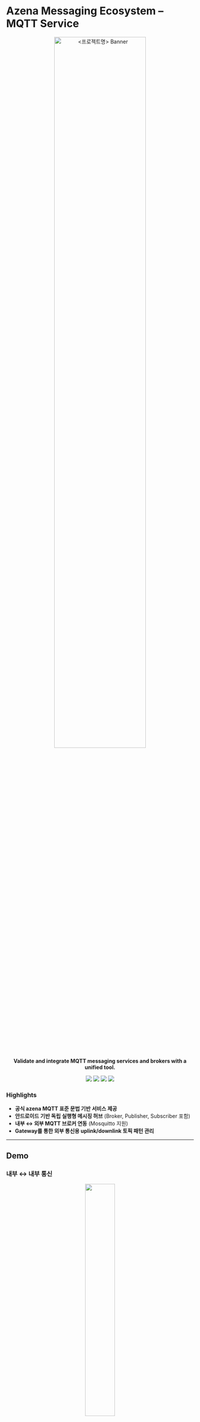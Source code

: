 # Azena Messaging Ecosystem – MQTT Service
<p align="center">
  <img src="https://github.com/user-attachments/assets/d15b5f1f-2052-4b2e-b914-270107ee7431" alt="<프로젝트명> Banner" width="70%" />
</p>

<p align="center">
  <b>Validate and integrate MQTT messaging services and brokers with a unified tool.</b>
</p>

<div align="center">

  <!-- 윗줄: Android 관련 2개 -->
  <img src="https://img.shields.io/badge/Android_Studio-Koala-3DDC84?logo=androidstudio&logoColor=white" />
  <img src="https://img.shields.io/badge/Android-12_(API_32)-3DDC84?logo=android&logoColor=white" />
  <!-- 아랫줄: 나머지 3개 -->
  <img src="https://img.shields.io/badge/Java-11-007396?logo=openjdk&logoColor=white" />
  <img src="https://img.shields.io/badge/Mosquitto-2.0.22-3C5280?logo=eclipseide&logoColor=white" />

</div>


### Highlights
- **공식 azena MQTT 표준 문법 기반 서비스 제공**
- **안드로이드 기반 독립 실행형 메시징 허브** (Broker, Publisher, Subscriber 포함)  
- **내부 ↔ 외부 MQTT 브로커 연동** (Mosquitto 지원)  
- **Gateway를 통한 외부 통신용 uplink/downlink 토픽 패턴 관리**  
---

## Demo
### 내부 ↔ 내부 통신
<p align="center">
  <img src="https://github.com/user-attachments/assets/5fda5904-9d37-4324-8dae-87ddd36bc08a" width="40%" />
</p>

### 내부 ↔ 외부 통신
<table>
<tr>
    <td><img src="https://github.com/user-attachments/assets/3372b3b6-22df-4a4c-b832-d55950039a4c" alt="uplink-broker"></td>
    <td><img src="https://github.com/user-attachments/assets/e029e60a-968f-4e0d-9743-4cc5d612e071" alt="downlink-subscriber"></td>
</tr>
</table>
<p align="center">
  <a href="https://drive.google.com/file/d/1_TukQ0CwD708QUjqD8ZCfM2t8XZdoEBp/view?usp=drive_link">
    <b>📽️ MQTT Demo</b>
  </a>
</p>

---

## Getting Started

### Setup
- **Android Studio Koala (2024.1.1 Patch 1)**  
- Android 버전 **12 이하 (SDK/API Level ≤ 32)**  
- 안드로이드 디바이스: **라즈베리파이 (Android OS)** + 공유기 연결  
- 보조 도구: [scrcpy](https://goharry.tistory.com/39) (안드로이드 화면 미러링)

---

### Running
1. **[실행 문서 참고](https://docs.google.com/document/d/1I74fBEl-GEGYGJwbT1mKgXR2QVihajx3eY7xqVxtmNs/edit?tab=t.0)**  

2. **[외부 브로커 실행 (mosquitto)](https://docs.google.com/document/d/1L3uAyofZ-PSXeE4_AYlj9fvegXYk_N6T/edit)**
- publish
   ```bash
  mosquitto_pub -h localhost -p 1883 -t "downlink/app/+/in" -m "Hello from Mosquitto"
   ```

- subscribe
   ```bash
   mosquitto_sub -h localhost -p 1883 -t “uplink/app/+/out”
   ```
---

## Corresponding Author 
**개발 및 유지 관리 기관** : 한국전자기술연구원(KETI)

※ 본 연구는 2025년도 정부(과학기술정보통신부)의 재원으로 정보통신기획평가원의 지원을 받아 수행된 연구임(No. RS-2024-00394190, 온-디바이스 자율보호가 내재화된 개방형 영상보안플랫폼 기술 개발).
